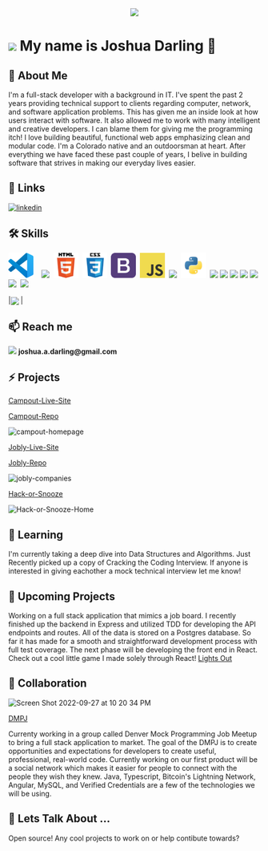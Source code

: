 <div id="header" align="center">
  <img src="https://media.giphy.com/media/KzJkzjggfGN5Py6nkT/giphy.gif" width="100"/>
 </div>

# <img src="https://media.giphy.com/media/WSBeyxvC1jH496xQGA/giphy.gif" width="100"/> My name is Joshua Darling 👋


## 🚀 About Me
I'm a full-stack developer with a background in IT. I've spent the past 2 years providing technical support to clients regarding computer, network, and software application problems. This has given me an inside look at how users interact with software. It also allowed me to work with many intelligent and creative developers. I can blame them for giving me the programming itch! I love building beautiful, functional web apps emphasizing clean and modular code. I'm a Colorado native and an outdoorsman at heart. After everything we have faced these past couple of years, I belive in building software that strives in making our everyday lives easier.
## 🔗 Links

[![linkedin](https://img.shields.io/badge/linkedin-0A66C2?style=for-the-badge&logo=linkedin&logoColor=white)](https://www.linkedin.com/in/josh-darling-dev/)





## 🛠 Skills

<div>
  <img width=50px src="https://raw.githubusercontent.com/github/explore/80688e429a7d4ef2fca1e82350fe8e3517d3494d/topics/visual-studio-code/visual-studio-code.png">&nbsp;&nbsp;&nbsp;
  <img width=50px src="https://upload.wikimedia.org/wikipedia/commons/thumb/1/1d/PyCharm_Icon.svg/512px-PyCharm_Icon.svg.png">&nbsp;
  <img width=50px src="https://raw.githubusercontent.com/github/explore/80688e429a7d4ef2fca1e82350fe8e3517d3494d/topics/html/html.png">&nbsp;
  <img width=50px src="https://raw.githubusercontent.com/github/explore/80688e429a7d4ef2fca1e82350fe8e3517d3494d/topics/css/css.png">&nbsp;
  <img width=50px src="https://raw.githubusercontent.com/github/explore/80688e429a7d4ef2fca1e82350fe8e3517d3494d/topics/bootstrap/bootstrap.png">&nbsp;
  <img width=50px src="https://raw.githubusercontent.com/github/explore/80688e429a7d4ef2fca1e82350fe8e3517d3494d/topics/javascript/javascript.png">&nbsp;
  <img width=50px src="https://seeklogo.com/images/N/nodejs-logo-FBE122E377-seeklogo.com.png">&nbsp;
  <img width=50px src="https://raw.githubusercontent.com/github/explore/80688e429a7d4ef2fca1e82350fe8e3517d3494d/topics/python/python.png">&nbsp;
  <img width=50px src="https://skills.thijs.gg/icons?i=git&theme=dark">
  <img width=50px src="https://skills.thijs.gg/icons?i=jquery&theme=dark">
  <img width=50px src="https://skills.thijs.gg/icons?i=react&theme=dark">
  <img width=50px src="https://skills.thijs.gg/icons?i=ts&theme=dark">
  <img width=50px src="https://skills.thijs.gg/icons?i=postgres&theme=dark">
  <img width=50px src="https://upload.wikimedia.org/wikipedia/commons/thumb/5/5f/Windows_logo_-_2012.svg/2048px-Windows_logo_-_2012.svg.png">&nbsp;
  <img width=50px src="https://cdn-icons-png.flaticon.com/512/518/518713.png">&nbsp;


  
  |<a href="https://github.com/anuraghazra/github-readme-stats"><img align="center" src="https://github-readme-stats.vercel.app/api/top-langs/?username=jdarling96&theme=github_dark&layout=compact&hide_border=true" /></a> |
</div>
 
 
 
 
 
 ## 📫 Reach me 
 <div id="header" align="start">
   <img src="https://media.giphy.com/media/S73Tp2ChbyC7dI0w6R/giphy.gif" width="100"/>
  <b>joshua.a.darling@gmail.com</b>
   </div>
 
 ## :zap: Projects
 
 [Campout-Live-Site](https://campout-webapp.herokuapp.com/)
 
 [Campout-Repo](https://github.com/jdarling96/Campout-capstone-1)
 
 ![campout-homepage](https://user-images.githubusercontent.com/28359915/187589988-d3b5169b-2eb7-42a4-88b4-2f1404487161.png)
 
  [Jobly-Live-Site](http://joshdev-jobly.surge.sh/)
  
  [Jobly-Repo](https://github.com/jdarling96/Jobly-v2)
 
 ![jobly-companies](https://user-images.githubusercontent.com/28359915/206633302-abe7bac3-824b-4f59-958a-7e3c5e9a4728.png)

  [Hack-or-Snooze](https://github.com/jdarling96/Hack-or-Snooze)
 
 ![Hack-or-Snooze-Home](https://user-images.githubusercontent.com/28359915/206889477-8b8b3477-1b9d-40e0-a1ec-d2f36859fd22.png)
 

   
 ## 🌱 Learning
 
 I'm currently taking a deep dive into Data Structures and Algorithms. Just Recently picked up a copy of Cracking the Coding Interview. If anyone is interested in giving eachother a mock technical interview let me know!  

## 🔭 Upcoming Projects

 Working on a full stack application that mimics a job board. I recently finished up the backend in Express and utilized TDD for developing the API endpoints and routes. All of the data is stored on a Postgres database. So far it has made for a smooth and straightforward development process with full test coverage. The next phase will be developing the front end in React. Check out a cool little game I made solely through React!
 [Lights Out](https://github.com/jdarling96/Lights-Out)
 
## 👯 Collaboration

  <img width="432" alt="Screen Shot 2022-09-27 at 10 20 34 PM" src="https://user-images.githubusercontent.com/28359915/192686888-f7566047-7048-4408-a292-10f38c1c5ccd.png">
  
  [DMPJ](https://www.meetup.com/denver-mock-programming-job-meetup/)
  
  Currenty working in a group called Denver Mock Programming Job Meetup to bring a full stack application to market. The goal of the DMPJ is to create opportunities and expectations for developers to create useful, professional, real-world code. Currently working on our first product will be a social network which makes it easier for people to connect with the people they wish they knew. Java, Typescript, Bitcoin's Lightning Network, Angular, MySQL, and Verified Credentials are a few of the technologies we will be using.
  
## 💬 Lets Talk About ...
Open source! Any cool projects to work on or help contibute towards?  
 


<!--
**jdarling96/jdarling96** is a ✨ _special_ ✨ repository because its `README.md` (this file) appears on your GitHub profile.

Here are some ideas to get you started:

- 🔭 I’m currently working on ...
- 🌱 I’m currently learning ...
- 👯 I’m looking to collaborate on ...
- 🤔 I’m looking for help with ...
- 💬 Ask me about ...
- 📫 How to reach me: ...
- 😄 Pronouns: ...
- ⚡ Fun fact: ...
-->
